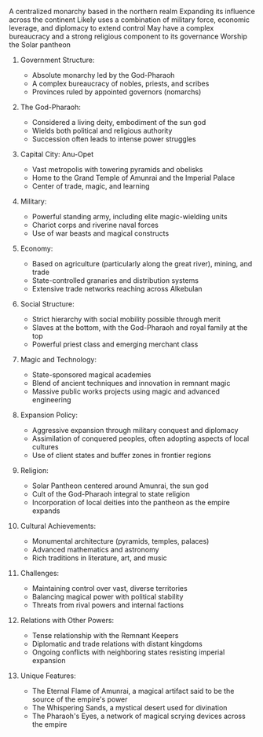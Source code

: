 A centralized monarchy based in the northern realm
Expanding its influence across the continent
Likely uses a combination of military force, economic leverage, and diplomacy to extend control
May have a complex bureaucracy and a strong religious component to its governance
Worship the Solar pantheon

1. Government Structure:
   - Absolute monarchy led by the God-Pharaoh
   - A complex bureaucracy of nobles, priests, and scribes
   - Provinces ruled by appointed governors (nomarchs)

2. The God-Pharaoh:
   - Considered a living deity, embodiment of the sun god
   - Wields both political and religious authority
   - Succession often leads to intense power struggles

3. Capital City: Anu-Opet
   - Vast metropolis with towering pyramids and obelisks
   - Home to the Grand Temple of Amunrai and the Imperial Palace
   - Center of trade, magic, and learning

4. Military:
   - Powerful standing army, including elite magic-wielding units
   - Chariot corps and riverine naval forces
   - Use of war beasts and magical constructs

5. Economy:
   - Based on agriculture (particularly along the great river), mining, and trade
   - State-controlled granaries and distribution systems
   - Extensive trade networks reaching across Alkebulan

6. Social Structure:
   - Strict hierarchy with social mobility possible through merit
   - Slaves at the bottom, with the God-Pharaoh and royal family at the top
   - Powerful priest class and emerging merchant class

7. Magic and Technology:
   - State-sponsored magical academies
   - Blend of ancient techniques and innovation in remnant magic
   - Massive public works projects using magic and advanced engineering

8. Expansion Policy:
   - Aggressive expansion through military conquest and diplomacy
   - Assimilation of conquered peoples, often adopting aspects of local cultures
   - Use of client states and buffer zones in frontier regions

9. Religion:
   - Solar Pantheon centered around Amunrai, the sun god
   - Cult of the God-Pharaoh integral to state religion
   - Incorporation of local deities into the pantheon as the empire expands

10. Cultural Achievements:
    - Monumental architecture (pyramids, temples, palaces)
    - Advanced mathematics and astronomy
    - Rich traditions in literature, art, and music

11. Challenges:
    - Maintaining control over vast, diverse territories
    - Balancing magical power with political stability
    - Threats from rival powers and internal factions

12. Relations with Other Powers:
    - Tense relationship with the Remnant Keepers
    - Diplomatic and trade relations with distant kingdoms
    - Ongoing conflicts with neighboring states resisting imperial expansion

13. Unique Features:
    - The Eternal Flame of Amunrai, a magical artifact said to be the source of the empire's power
    - The Whispering Sands, a mystical desert used for divination
    - The Pharaoh's Eyes, a network of magical scrying devices across the empire